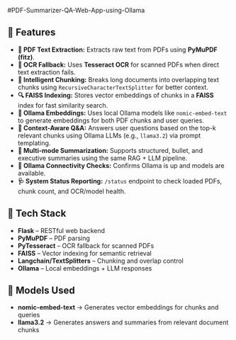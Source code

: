 #PDF-Summarizer-QA-Web-App-using-Ollama

## 📌 Features

- **📄 PDF Text Extraction:** Extracts raw text from PDFs using **PyMuPDF (fitz)**.
- **🧾 OCR Fallback:** Uses **Tesseract OCR** for scanned PDFs when direct text extraction fails.
- **🧠 Intelligent Chunking:** Breaks long documents into overlapping text chunks using `RecursiveCharacterTextSplitter` for better context.
- **🔍 FAISS Indexing:** Stores vector embeddings of chunks in a **FAISS** index for fast similarity search.
- **🧬 Ollama Embeddings:** Uses local Ollama models like `nomic-embed-text` to generate embeddings for both PDF chunks and user queries.
- **💬 Context-Aware Q&A:** Answers user questions based on the top-k relevant chunks using Ollama LLMs (e.g., `llama3.2`) via prompt templating.
- **📑 Multi-mode Summarization:** Supports structured, bullet, and executive summaries using the same RAG + LLM pipeline.
- **📶 Ollama Connectivity Checks:** Confirms Ollama is up and models are available.
- **🩺 System Status Reporting:** `/status` endpoint to check loaded PDFs, chunk count, and OCR/model health.

## 🧪 Tech Stack

- **Flask** – RESTful web backend
- **PyMuPDF** – PDF parsing
- **PyTesseract** – OCR fallback for scanned PDFs
- **FAISS** – Vector indexing for semantic retrieval
- **Langchain/TextSplitters** – Chunking and overlap control
- **Ollama** – Local embeddings + LLM responses

## 🤖 Models Used

- **nomic-embed-text** → Generates vector embeddings for chunks and queries
- **llama3.2** → Generates answers and summaries from relevant document chunks
